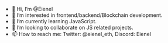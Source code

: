 - 👋 Hi, I’m @Eienel
- 👀 I’m interested in frontend/backend/Blockchain development.
- 🌱 I’m currently learning JavaScript.
- 💞️ I’m looking to collaborate on JS related projects.
- 📫 How to reach me: Twitter: @eienel_eth, Discord: Eienel

<!---
Eienel/Eienel is a ✨ special ✨ repository because its `README.md` (this file) appears on your GitHub profile.
You can click the Preview link to take a look at your changes.
--->
